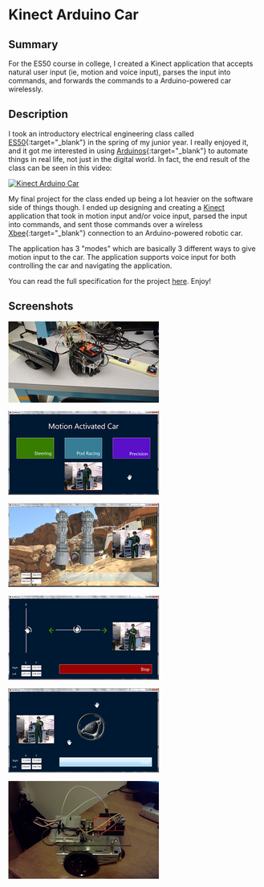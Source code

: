 # Kinect Arduino Car #

## Summary ##

For the ES50 course in college, I created a Kinect application that accepts natural user input (ie, motion and voice input), parses the input into commands, and forwards the commands to a Arduino-powered car wirelessly.

## Description ##

I took an introductory electrical engineering class called [ES50](https://www.facebook.com/EngSci50){:target="_blank"} in the spring of my junior year.  I really enjoyed it, and it got me interested in using [Arduinos](http://arduino.cc){:target="_blank"} to automate things in real life, not just in the digital world.  In fact, the end result of the class can be seen in this video:

[![Kinect Arduino Car](http://img.youtube.com/vi/4v98L51F9Vw/0.jpg)](http://youtube.com/watch?v=4v98L51F9Vw "Kinect-controlled Arduino Car")

My final project for the class ended up being a lot heavier on the software side of things though.  I ended up designing and creating a <a href="http://www.xbox.com/en-US/kinect" target="_blank">Kinect</a> application that took in motion input and/or voice input, parsed the input into commands, and sent those commands over a wireless [Xbee](http://digi.com/xbee){:target="_blank"} connection to an Arduino-powered robotic car. 

The application has 3 "modes" which are basically 3 different ways to give motion input to the car. The application supports voice input for both controlling the car and navigating the application.

You can read the full specification for the project [here](http://iliketoprogram.com/assets/pdf/KinectSpec.pdf).  Enjoy!

## Screenshots ##

![Full setup](assets/fullsetup.png)

![Menu](assets/menu.png)

![Pod racing mode](assets/podracing.png)

![Precision lock](assets/precisionlock.png)

![Steering](assets/steering.png)

![Xbee car](assets/xbeecar.jpg)
